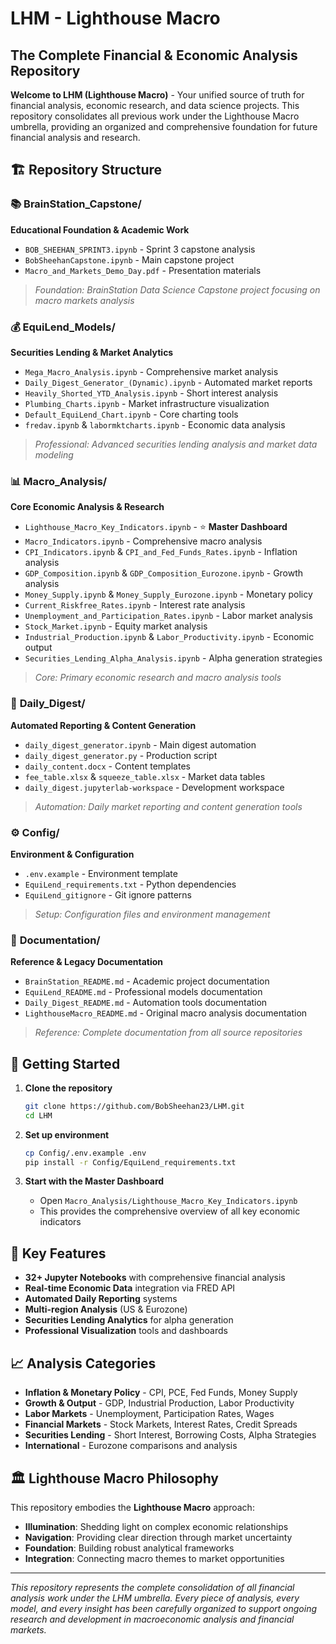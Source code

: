 # LHM - Lighthouse Macro
## The Complete Financial & Economic Analysis Repository

**Welcome to LHM (Lighthouse Macro)** - Your unified source of truth for financial analysis, economic research, and data science projects. This repository consolidates all previous work under the Lighthouse Macro umbrella, providing an organized and comprehensive foundation for future financial analysis and research.

## 🏗️ Repository Structure

### 📚 **BrainStation_Capstone/**
**Educational Foundation & Academic Work**
- `BOB_SHEEHAN_SPRINT3.ipynb` - Sprint 3 capstone analysis
- `BobSheehanCapstone.ipynb` - Main capstone project
- `Macro_and_Markets_Demo_Day.pdf` - Presentation materials
> *Foundation: BrainStation Data Science Capstone project focusing on macro markets analysis*

### 💰 **EquiLend_Models/**
**Securities Lending & Market Analytics**
- `Mega_Macro_Analysis.ipynb` - Comprehensive market analysis
- `Daily_Digest_Generator_(Dynamic).ipynb` - Automated market reports
- `Heavily_Shorted_YTD_Analysis.ipynb` - Short interest analysis
- `Plumbing_Charts.ipynb` - Market infrastructure visualization
- `Default_EquiLend_Chart.ipynb` - Core charting tools
- `fredav.ipynb` & `labormktcharts.ipynb` - Economic data analysis
> *Professional: Advanced securities lending analysis and market data modeling*

### 📊 **Macro_Analysis/**
**Core Economic Analysis & Research**
- `Lighthouse_Macro_Key_Indicators.ipynb` - ⭐ **Master Dashboard**
- `Macro_Indicators.ipynb` - Comprehensive macro analysis
- `CPI_Indicators.ipynb` & `CPI_and_Fed_Funds_Rates.ipynb` - Inflation analysis
- `GDP_Composition.ipynb` & `GDP_Composition_Eurozone.ipynb` - Growth analysis
- `Money_Supply.ipynb` & `Money_Supply_Eurozone.ipynb` - Monetary policy
- `Current_Riskfree_Rates.ipynb` - Interest rate analysis
- `Unemployment_and_Participation_Rates.ipynb` - Labor market analysis
- `Stock_Market.ipynb` - Equity market analysis
- `Industrial_Production.ipynb` & `Labor_Productivity.ipynb` - Economic output
- `Securities_Lending_Alpha_Analysis.ipynb` - Alpha generation strategies
> *Core: Primary economic research and macro analysis tools*

### 📰 **Daily_Digest/**
**Automated Reporting & Content Generation**
- `daily_digest_generator.ipynb` - Main digest automation
- `daily_digest_generator.py` - Production script
- `daily_content.docx` - Content templates
- `fee_table.xlsx` & `squeeze_table.xlsx` - Market data tables
- `daily_digest.jupyterlab-workspace` - Development workspace
> *Automation: Daily market reporting and content generation tools*

### ⚙️ **Config/**
**Environment & Configuration**
- `.env.example` - Environment template
- `EquiLend_requirements.txt` - Python dependencies
- `EquiLend_gitignore` - Git ignore patterns
> *Setup: Configuration files and environment management*

### 📖 **Documentation/**
**Reference & Legacy Documentation**
- `BrainStation_README.md` - Academic project documentation
- `EquiLend_README.md` - Professional models documentation
- `Daily_Digest_README.md` - Automation tools documentation  
- `LighthouseMacro_README.md` - Original macro analysis documentation
> *Reference: Complete documentation from all source repositories*

## 🚀 Getting Started

1. **Clone the repository**
   ```bash
   git clone https://github.com/BobSheehan23/LHM.git
   cd LHM
   ```

2. **Set up environment**
   ```bash
   cp Config/.env.example .env
   pip install -r Config/EquiLend_requirements.txt
   ```

3. **Start with the Master Dashboard**
   - Open `Macro_Analysis/Lighthouse_Macro_Key_Indicators.ipynb`
   - This provides the comprehensive overview of all key economic indicators

## 🎯 Key Features

- **32+ Jupyter Notebooks** with comprehensive financial analysis
- **Real-time Economic Data** integration via FRED API
- **Automated Daily Reporting** systems
- **Multi-region Analysis** (US & Eurozone)
- **Securities Lending Analytics** for alpha generation
- **Professional Visualization** tools and dashboards

## 📈 Analysis Categories

- **Inflation & Monetary Policy** - CPI, PCE, Fed Funds, Money Supply
- **Growth & Output** - GDP, Industrial Production, Labor Productivity  
- **Labor Markets** - Unemployment, Participation Rates, Wages
- **Financial Markets** - Stock Markets, Interest Rates, Credit Spreads
- **Securities Lending** - Short Interest, Borrowing Costs, Alpha Strategies
- **International** - Eurozone comparisons and analysis

## 🏛️ Lighthouse Macro Philosophy

This repository embodies the **Lighthouse Macro** approach:
- **Illumination**: Shedding light on complex economic relationships
- **Navigation**: Providing clear direction through market uncertainty
- **Foundation**: Building robust analytical frameworks
- **Integration**: Connecting macro themes to market opportunities

---

*This repository represents the complete consolidation of all financial analysis work under the LHM umbrella. Every piece of analysis, every model, and every insight has been carefully organized to support ongoing research and development in macroeconomic analysis and financial markets.*
